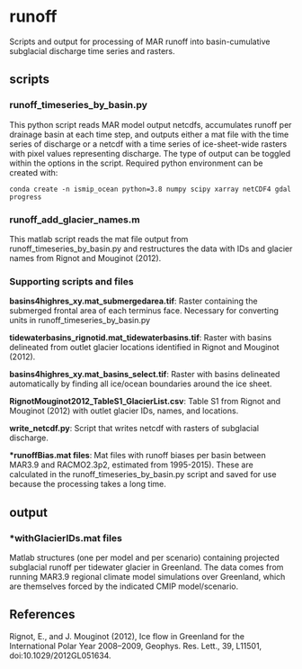 # runoff
Scripts and output for processing of MAR runoff into basin-cumulative subglacial discharge time series and rasters.

## scripts
### runoff\_timeseries\_by\_basin.py
This python script reads MAR model output netcdfs, accumulates runoff per drainage basin at each time step, and outputs either a mat file with the time series of discharge or a netcdf with a time series of ice-sheet-wide rasters with pixel values representing discharge. The type of output can be toggled within the options in the script. Required python environment can be created with:

    conda create -n ismip_ocean python=3.8 numpy scipy xarray netCDF4 gdal progress

### runoff\_add\_glacier\_names.m
This matlab script reads the mat file output from runoff\_timeseries\_by\_basin.py and restructures the data with IDs and glacier names from Rignot and Mouginot (2012).

### Supporting scripts and files
**basins4highres\_xy.mat\_submergedarea.tif**: Raster containing the submerged frontal area of each terminus face. Necessary for converting units in runoff\_timeseries\_by\_basin.py

**tidewaterbasins\_rignotid.mat\_tidewaterbasins.tif**: Raster with basins delineated from outlet glacier locations identified in Rignot and Mouginot (2012).

**basins4highres\_xy.mat\_basins\_select.tif**: Raster with basins delineated automatically by finding all ice/ocean boundaries around the ice sheet.

**RignotMouginot2012\_TableS1\_GlacierList.csv**: Table S1 from Rignot and Mouginot (2012) with outlet glacier IDs, names, and locations.

**write_netcdf.py**: Script that writes netcdf with rasters of subglacial discharge.

**\*runoffBias.mat files**: Mat files with runoff biases per basin between MAR3.9 and RACMO2.3p2, estimated from 1995-2015). These are calculated in the runoff\_timeseries\_by\_basin.py script and saved for use because the processing takes a long time.


## output
### \*withGlacierIDs.mat files
Matlab structures (one per model and per scenario) containing projected subglacial runoff per tidewater glacier in Greenland. The data comes from running MAR3.9 regional climate model simulations over Greenland, which are themselves forced by the indicated CMIP model/scenario.


## References
Rignot, E., and J. Mouginot (2012), Ice flow in Greenland for the International Polar Year 2008–2009, Geophys. Res. Lett., 39, L11501, doi:10.1029/2012GL051634.

